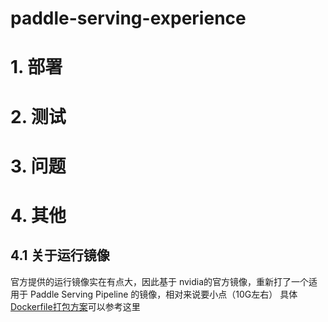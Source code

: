 # paddle-serving-experience

# 1. 部署

# 2. 测试

# 3. 问题

# 4. 其他

## 4.1 关于运行镜像
官方提供的运行镜像实在有点大，因此基于 nvidia的官方镜像，重新打了一个适用于 Paddle Serving Pipeline 的镜像，相对来说要小点（10G左右）
具体[Dockerfile打包方案](https://github.com/yang9112/paddle-serving-experience/docker)可以参考这里